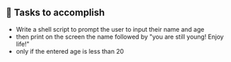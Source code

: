 ## :dart: Tasks to accomplish  
- Write a shell script to prompt the user to input their name and age  
- then print on the screen the name followed by "you are still young! Enjoy life!"  
- only if the entered age is less than 20
